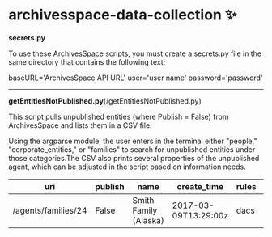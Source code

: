 # archivesspace-data-collection :sparkles:

**secrets.py**

To use these ArchivesSpace scripts, you must create a secrets.py file in the same directory that contains the following text:

  baseURL='ArchivesSpace API URL'
	user='user name'
	password='password'

*** 

**getEntitiesNotPublished.py**(/getEntitiesNotPublished.py)

This script pulls unpublished entities (where Publish = False) from ArchivesSpace and lists them in a CSV file.

Using the argparse module, the user enters in the terminal either "people," "corporate_entities," or "families" to search for unpublished entities under those categories.The CSV also prints several properties of the unpublished agent, which can be adjusted in the script based on information needs.

|uri                 |publish |name                  |create_time          |rules |created_by |
|--------------------|--------|----------------------|---------------------|------|-----------|
|/agents/families/24 |False   |Smith Family (Alaska) | 2017-03-09T13:29:00z|dacs  |jmarch     |
